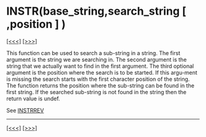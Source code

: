 # INSTR(base\_string,search\_string \[ ,position \] )

[\[\<\<\<\]](ug_25.94.md) [\[\>\>\>\]](ug_25.96.md)

This function can be used to search a sub-string in a string. The first
argument is the string we are searching in. The second argument is the
string that we actually want to find in the first argument. The third
optional argument is the position where the search is to be started. If
this argu-ment is missing the search starts with the first character
position of the string. The function returns the position where the
sub-string can be found in the first string. If the searched sub-string
is not found in the string then the return value is undef.

See [INSTRREV](ug_25.96.md)

-----

[\[\<\<\<\]](ug_25.94.md) [\[\>\>\>\]](ug_25.96.md)
